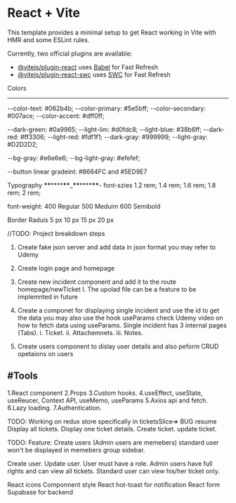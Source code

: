 # React + Vite

This template provides a minimal setup to get React working in Vite with HMR and some ESLint rules.

Currently, two official plugins are available:

- [@vitejs/plugin-react](https://github.com/vitejs/vite-plugin-react/blob/main/packages/plugin-react/README.md) uses [Babel](https://babeljs.io/) for Fast Refresh
- [@vitejs/plugin-react-swc](https://github.com/vitejs/vite-plugin-react-swc) uses [SWC](https://swc.rs/) for Fast Refresh

Colors

---

--color-text: #062b4b;
--color-primary: #5e5bff;
--color-secondary: #007ace;
--color-accent: #dff0ff;

--dark-green: #0a9965;
--light-lim: #d0fdc8;
--light-blue: #38b6ff;
--dark-red: #ff3306;
--light-red: #fdf1f1;
--dark-gray: #999999;
--light-gray: #D2D2D2;

--bg-gray: #e6e6e6;
--bg-light-gray: #efefef;

--button linear gradeint: #8664FC and #5ED9E7

Typography
**\*\***\*\*\*\***\*\***\_**\*\***\*\*\*\***\*\***-
font-szies
1.2 rem;
1.4 rem;
1.6 rem;
1.8 rem;
2 rem;

font-weight:
400 Regular
500 Meduim
600 Semibold

Border Raduis
5 px
10 px
15 px
20 px

//TODO: Project breakdown steps

1. Create fake json server and add data in json format you may refer to Udemy
2. Create login page and homepage
3. Create new incident component and add it to the route homepage/newTicket
   I. The upolad file can be a feature to be implemnted in future
4. Create a componet for displaying single incident and use the id to get the data you may also use the hook useParams check Udemy video on how to fetch data using useParams.
   Single incident has 3 internal pages (Tabs).
   i. Ticket.
   ii. Attachemnets.
   iii. Notes.

5. Create users component to dislay user details and also peform CRUD opetaions on users

## #Tools

1.React component
2.Props
3.Custom hooks.
4.useEffect, useState, useReucer, Context API, useMemo, useParams
5.Axios api and fetch.
6.Lazy loading.
7.Authentication.

TODO:
Working on redux store specifically in ticketsSlice=> BUG resume
Display all tickets.
Display one ticket details.
Create ticket.
update ticket.

TODO:
Feature: Create users (Admin users are memebers) standard user won't be displayed in memebers group sidebar.

Create user.
Update user.
User must have a role.
Admin users have full rights and can view all tickets.
Standard user can view his/her ticket only.

React icons
Componnent style
React hot-toast for notification
React form
Supabase for backend
